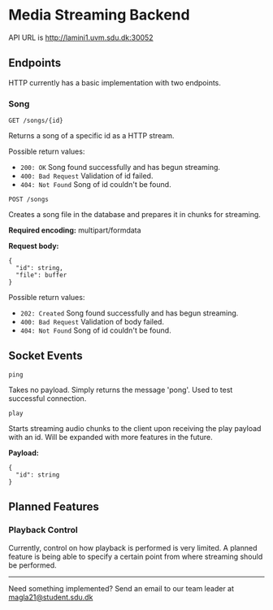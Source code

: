 # Media Streaming Backend

API URL is http://lamini1.uvm.sdu.dk:30052

## Endpoints
HTTP currently has a basic implementation with two endpoints.

### Song

`GET /songs/{id}`

Returns a song of a specific id as a HTTP stream.

Possible return values:

- `200: OK` Song found successfully and has begun streaming.
- `400: Bad Request` Validation of id failed.
- `404: Not Found` Song of id couldn't be found.

`POST /songs`

Creates a song file in the database and prepares it in chunks for streaming.

**Required encoding:**
multipart/formdata

**Request body:**
```
{
  "id": string,
  "file": buffer
}
```

Possible return values:

- `202: Created` Song found successfully and has begun streaming.
- `400: Bad Request` Validation of body failed.
- `404: Not Found` Song of id couldn't be found.

## Socket Events

`ping`

Takes no payload. Simply returns the message 'pong'. Used to test successful connection.

`play`

Starts streaming audio chunks to the client upon receiving the play payload with an id. Will be expanded with more features in the future.

**Payload:**
```
{
  "id": string
}
```

## Planned Features
### Playback Control
Currently, control on how playback is performed is very limited. A planned feature is being able to specify a certain point from where streaming should be performed.

---
Need something implemented? Send an email to our team leader at magla21@student.sdu.dk

